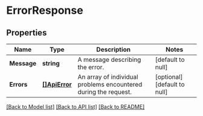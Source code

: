 # ErrorResponse

## Properties
Name | Type | Description | Notes
------------ | ------------- | ------------- | -------------
**Message** | **string** | A message describing the error. | [default to null]
**Errors** | [**[]ApiError**](APIError.md) | An array of individual problems encountered during the request. | [optional] [default to null]

[[Back to Model list]](../README.md#documentation-for-models) [[Back to API list]](../README.md#documentation-for-api-endpoints) [[Back to README]](../README.md)


